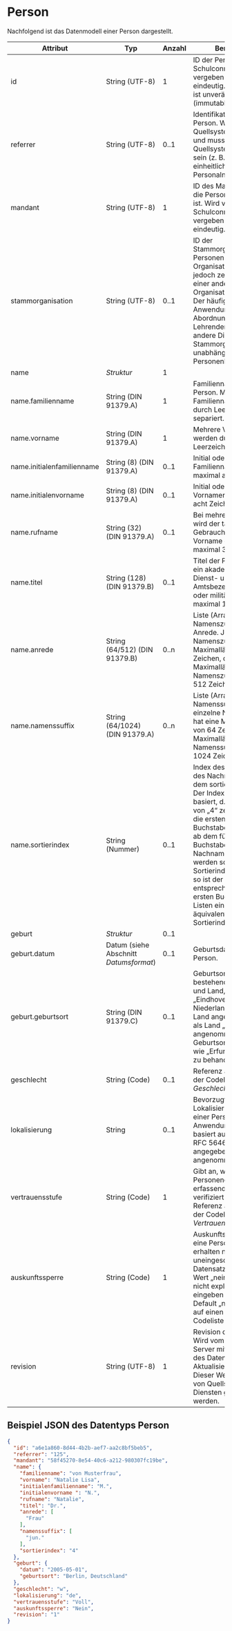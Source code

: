 # Person

Nachfolgend ist das Datenmodell einer Person dargestellt.

Attribut | Typ | Anzahl | Bemerkung
--- | --- | --- | ---
id | String (UTF-8) | 1 | ID der Person. Wird vom Schulconnex-Server vergeben und ist eindeutig. Dieses Attribut ist unveränderbar (immutable).
referrer | String (UTF-8) | 0..1 | Identifikations-ID einer Person. Wird vom Quellsystem vergeben und muss im Quellsystem eindeutig sein (z. B. eine einheitliche Personalnummer).
mandant | String (UTF-8) | 1 | ID des Mandanten, dem die Personen zugeordnet ist. Wird vom Schulconnex-Server vergeben und ist eindeutig.
stammorganisation | String (UTF-8) | 0..1 | ID der Stammorganisation. Personen können einer Organisation angehören, jedoch zeitweise an einer anderen Organisation tätig sein. Der häufigste Anwendungsfall ist die Abordnung eines Lehrenden an eine andere Dienststelle. Die Stammorganisation ist unabhängig vom Personenkontext.
name | *Struktur* | 1 |
name.familienname | String (DIN 91379.A) | 1 | Familienname(n) der Person. Mehrere Familiennamen werden durch Leerzeichen separiert.
name.vorname | String (DIN 91379.A) | 1 | Mehrere Vornamen werden durch Leerzeichen separiert.
name.initialenfamilienname | String (8) (DIN 91379.A) | 0..1 | Initial oder Initialen des Familiennamens, maximal acht Zeichen.
name.initialenvorname | String (8) (DIN 91379.A) | 0..1 | Initial oder Initialen des Vornamens, maximal acht Zeichen.
name.rufname | String (32) (DIN 91379.A) | 0..1 | Bei mehreren Vornamen wird der täglich im Gebrauch genutzte Vorname geführt, maximal 32 Zeichen.
name.titel | String (128) (DIN 91379.B) | 0..1 | Titel der Person (bspw. ein akademischer Grad, Dienst- und Amtsbezeichnungen oder militärische Ränge), maximal 128 Zeichen.
name.anrede | String (64/512) (DIN 91379.B) | 0..n | Liste (Array) von Namenszusätzen bei der Anrede. Jeder einzelne Namenszusatz hat eine Maximallänge von 64 Zeichen, die Maximallänge für alle Namenszusätze liegt bei 512 Zeichen.
name.namenssuffix | String (64/1024) (DIN 91379.A) | 0..n | Liste (Array) von Namenssuffixen. Jeder einzelne Namenssuffix hat eine Maximallänge von 64 Zeichen, die Maximallänge für alle Namenssuffixe liegt bei 1024 Zeichen.
name.sortierindex | String (Nummer) | 0..1 | Index des Buchstabens des Nachnamens, nach dem sortiert werden soll. Der Index ist Null-basiert, d. h. ein Wert von „4“ zeigt an, dass die ersten vier Buchstaben ignoriert und ab dem fünften Buchstaben des Nachnamens sortiert werden soll. Ist kein Sortierindex angegeben, so ist der Nachname entsprechend dem ersten Buchstaben in Listen einzusortieren, äquivalent zum Sortierindex „0“.
geburt | *Struktur* | 0..1 |
geburt.datum | Datum (siehe Abschnitt *Datumsformat*) | 0..1 | Geburtsdatum einer Person.
geburt.geburtsort | String (DIN 91379.C) | 0..1 | Geburtsort einer Person, bestehend aus Ortsname und Land, beispielsweise „Eindhoven, Niederlande“. Wird kein Land angegeben, so wird als Land „Deutschland“ angenommen, d.h. der Geburtsort „Erfurt“ ist wie „Erfurt, Deutschland“ zu behandeln.
geschlecht | String (Code) | 0..1 | Referenz auf einen Code der Codeliste *Geschlecht*.
lokalisierung | String | 0..1 | Bevorzugte Lokalisierungseinstellung einer Person für Anwendungen. Wert basiert auf Definition in RFC 5646. Wenn nicht angegeben, wird „de“ angenommen.
vertrauensstufe | String (Code) | 1 | Gibt an, wie stark die Personendaten vom erfassenden Mandanten verifiziert wurden, Referenz auf einen Code der Codeliste *Vertrauensstufe*.
auskunftssperre | String (Code) | 1 | Auskunftssperre über eine Person. Dienste erhalten nur einen uneingeschränkten Datensatz, wenn der Wert „nein” ist. Sofern nicht explizit „ja” eingeben wurde, ist der Default „nein”. Referenz auf einen Code der Codeliste *Boolean*.
revision | String (UTF-8) | 1 | Revision der Person. Wird vom Schulconnex-Server mit der Erstellung des Datensatzes sowie Aktualisierung generiert. Dieser Wert kann nicht von Quellsystemen oder Diensten gesetzt werden.

## Beispiel JSON des Datentyps Person

```json
{
  "id": "a6e1a860-8d44-4b2b-aef7-aa2c8bf5beb5",
  "referrer": "125",
  "mandant": "58f45270-8e54-40c6-a212-980307fc19be",
  "name": {
    "familienname": "von Musterfrau",
    "vorname": "Natalie Lisa",
    "initialenfamilienname": "M.",
    "initialenvorname ": "N.",
    "rufname": "Natalie",
    "titel": "Dr.",
    "anrede": [
      "Frau"
    ],
    "namenssuffix": [
      "jun."
    ],
    "sortierindex": "4"
  },
  "geburt": {
    "datum": "2005-05-01",
    "geburtsort": "Berlin, Deutschland"
  },
  "geschlecht": "w",
  "lokalisierung": "de",
  "vertrauensstufe": "Voll",
  "auskunftssperre": "Nein",
  "revision": "1"
}
```
